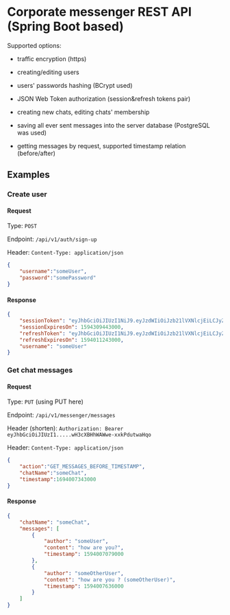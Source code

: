 # Corporate messenger REST API (Spring Boot based) 

Supported options:

- traffic encryption (https)

- creating/editing users
 
- users' passwords hashing (BCrypt used)

- JSON Web Token authorization (session&refresh tokens pair)

- creating new chats, editing chats' membership

- saving all ever sent messages into the server database (PostgreSQL was used)

- getting messages by request, supported timestamp relation (before/after)


## Examples

### Create user
 
#### Request

Type: `POST`

Endpoint: `/api/v1/auth/sign-up`

Header: `Content-Type: application/json`

```json
{
    "username":"someUser",
    "password":"somePassword"
}
```

#### Response
```json
{
    "sessionToken": "eyJhbGciOiJIUzI1NiJ9.eyJzdWIiOiJzb21lVXNlcjEiLCJyZWZyZXNoIjpmYWxzZSwiaWF0IjoxNTk0MDA5NDQzLCJleHAiOjE1OTQzMDk0NDN9.8TcVDIIKHdpmqTWIQ7MmSToQtH7sKCa_BM9vVpqKAnk",
    "sessionExpiresOn": 1594309443000,
    "refreshToken": "eyJhbGciOiJIUzI1NiJ9.eyJzdWIiOiJzb21lVXNlcjEiLCJyZWZyZXNoIjp0cnVlLCJpYXQiOjE1OTQwMDk0NDMsImV4cCI6MTU5NDAxMTI0M30.D4xVTpqfwCrhMROOpqMx8RJgAsl_-7nGAmMgy3s-0L0",
    "refreshExpiresOn": 1594011243000,
    "username": "someUser"
}
```

### Get chat messages
  
#### Request

Type: `PUT` (using PUT here)

Endpoint: `/api/v1/messenger/messages`

Header (shorten): `Authorization: Bearer eyJhbGciOiJIUzI1.....wH3cXBHhWAWwe-xxkPdutwaHqo`

Header: `Content-Type: application/json`

```json
{
    "action":"GET_MESSAGES_BEFORE_TIMESTAMP",
    "chatName":"someChat",
    "timestamp":1694007343000
}
```

#### Response
```json
{
    "chatName": "someChat",
    "messages": [
        {
            "author": "someUser",
            "content": "how are you?",
            "timestamp": 1594007079000
        },
        {
            "author": "someOtherUser",
            "content": "how are you ? (someOtherUser)",
            "timestamp": 1594007636000
        }
    ]
}
```
